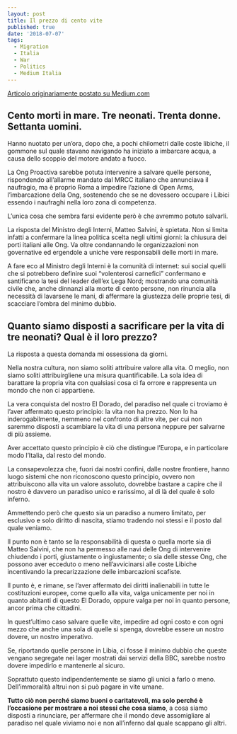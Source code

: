 ```yaml
---
layout: post
title: Il prezzo di cento vite
published: true
date: '2018-07-07'
tags:
  - Migration
  - Italia
  - War
  - Politics
  - Medium Italia
---
```

[Articolo originariamente postato su Medium.com](https://medium.com/@guidogagliardi/il-prezzo-di-cento-vite-5e3312fb5e6a)


## Cento morti in mare. Tre neonati. Trenta donne. Settanta uomini.
Hanno nuotato per un’ora, dopo che, a pochi chilometri dalle coste libiche, il gommone sul quale stavano navigando ha iniziato a imbarcare acqua, a causa dello scoppio del motore andato a fuoco.

La Ong Proactiva sarebbe potuta intervenire a salvare quelle persone, rispondendo all’allarme mandato dal MRCC italiano che annunciava il naufragio, ma è proprio Roma a impedire l’azione di Open Arms, l’imbarcazione della Ong, sostenendo che se ne dovessero occupare i Libici essendo i naufraghi nella loro zona di competenza.

L’unica cosa che sembra farsi evidente però è che avremmo potuto salvarli.


La risposta del Ministro degli Interni, Matteo Salvini, è spietata. Non si limita infatti a confermare la linea politica scelta negli ultimi giorni: la chiusura dei porti italiani alle Ong. Va oltre condannando le organizzazioni non governative ed ergendole a uniche vere responsabili delle morti in mare.

A fare eco al Ministro degli Interni è la comunità di internet: sui social quelli che si potrebbero definire suoi “volenterosi carnefici” confermano e santificano la tesi del leader dell’ex Lega Nord; mostrando una comunità civile che, anche dinnanzi alla morte di cento persone, non rinuncia alla necessità di lavarsene le mani, di affermare la giustezza delle proprie tesi, di scacciare l’ombra del minimo dubbio.


## Quanto siamo disposti a sacrificare per la vita di tre neonati? Qual è il loro prezzo?
La risposta a questa domanda mi ossessiona da giorni.

Nella nostra cultura, non siamo soliti attribuire valore alla vita. O meglio, non siamo soliti attribuirgliene una misura quantificabile. La sola idea di barattare la propria vita con qualsiasi cosa ci fa orrore e rappresenta un mondo che non ci appartiene.

La vera conquista del nostro El Dorado, del paradiso nel quale ci troviamo è l’aver affermato questo principio: la vita non ha prezzo. Non lo ha inderogabilmente, nemmeno nel confronto di altre vite, per cui non saremmo disposti a scambiare la vita di una persona neppure per salvarne di più assieme.

Aver accettato questo principio è ciò che distingue l’Europa, e in particolare modo l’Italia, dal resto del mondo.

La consapevolezza che, fuori dai nostri confini, dalle nostre frontiere, hanno luogo sistemi che non riconoscono questo principio, ovvero non attribuiscono alla vita un valore assoluto, dovrebbe bastare a capire che il nostro è davvero un paradiso unico e rarissimo, al di là del quale è solo inferno.

Ammettendo però che questo sia un paradiso a numero limitato, per esclusivo e solo diritto di nascita, stiamo tradendo noi stessi e il posto dal quale veniamo.

Il punto non è tanto se la responsabilità di questa o quella morte sia di Matteo Salvini, che non ha permesso alle navi delle Ong di intervenire chiudendo i porti, giustamente o ingiustamente; o sia delle stesse Ong, che possono aver ecceduto o meno nell’avvicinarsi alle coste Libiche incentivando la precarizzazione delle imbarcazioni scafiste.

Il punto è, e rimane, se l’aver affermato dei diritti inalienabili in tutte le costituzioni europee, come quello alla vita, valga unicamente per noi in quanto abitanti di questo El Dorado, oppure valga per noi in quanto persone, ancor prima che cittadini.

In quest’ultimo caso salvare quelle vite, impedire ad ogni costo e con ogni mezzo che anche una sola di quelle si spenga, dovrebbe essere un nostro dovere, un nostro imperativo.

Se, riportando quelle persone in Libia, ci fosse il minimo dubbio che queste vengano segregate nei lager mostrati dai servizi della BBC, sarebbe nostro dovere impedirlo e mantenerle al sicuro.

Soprattuto questo indipendentemente se siamo gli unici a farlo o meno. Dell’immoralità altrui non si può pagare in vite umane.

**Tutto ciò non perché siamo buoni o caritatevoli, ma solo perché è l’occasione per mostrare a noi stessi che cosa siamo**, a cosa siamo disposti a rinunciare, per affermare che il mondo deve assomigliare al paradiso nel quale viviamo noi e non all’inferno dal quale scappano gli altri.
